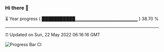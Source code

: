 ### Hi there 👋

⏳ Year progress { ███████████▁▁▁▁▁▁▁▁▁▁▁▁▁▁▁▁▁▁▁ } 38.70 %

---

⏰ Updated on Sun, 22 May 2022 06:16:16 GMT

![Progress Bar CI](https://github.com/liununu/liununu/workflows/Progress%20Bar%20CI/badge.svg)
